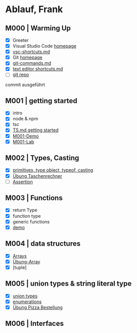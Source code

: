 # Ablauf, Frank

## M000 | Warming Up

- [x] Greeter
- [x] Visual Studio Code [homepage](https://code.visualstudio.com/)
- [x] [vsc-shortcuts.md](SHORTCUTS-VSCODE.md)
- [x] Git [homepage](https://git-scm.com)
- [x] [git-commands.md](GIT-COMMANDS.md)
- [x] [text editor shortcuts.md](SHORTCUTS-EDITOR.md)
- [ ] [git repo](https://github.com/ppedvAG/20200427-TS-NG-VC)

commit ausgeführt

## M001 | getting started

- [x] intro
- [x] node & npm
- [x] tsc
- [x] [TS.md getting started](typescript.md#ts--getting-started)
- [x] [M001-Demo](M001-Demo-Helloworld/greeter.ts)
- [x] [M001-Lab](M001-Lab-LoginForm/login.ts)

## M002 | Types, Casting

- [x] [primitives, type object, typeof, casting](M002-Demo-Types/types.ts)
- [x] [Übung Taschenrechner](M002-Lab-Calculator/calc.ts)
- [ ] [Assertion](vadzim\M002-Demo-Types\assertion.ts)

## M003 | Functions

- [x] return Type
- [x] function type
- [x] generic functions
- [x] [demo](M003-Demo-Functions/functions.ts)

## M004 | data structures

- [x] [Arrays](M004-Demo-DataStructures/arrays.ts)
- [x] [Übung-Array](M004-Lab-DataStructures/genericFunctionNArrays.ts)
- [x] [tuple]

## M005 | union types & string literal type

- [x] [union types](M005-Demo-Union-Literals/union.ts)
- [x] [enumerations](M005-Demo-Union-Literals\enums.ts)
- [x] [Übung Pizza Bestellung](M005-Lab-PizzaBestellung\pizza.ts)

## M006 | Interfaces

